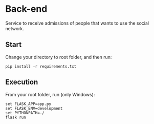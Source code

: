 # Back-end
Service to receive admissions of people that wants to use the social network.

## Start
Change your directory to root folder, and then run:
```
pip install -r requirements.txt
```

## Execution
From your root folder, run (only Windows):
```
set FLASK_APP=app.py
set FLASK_ENV=development
set PYTHONPATH=./
flask run
```